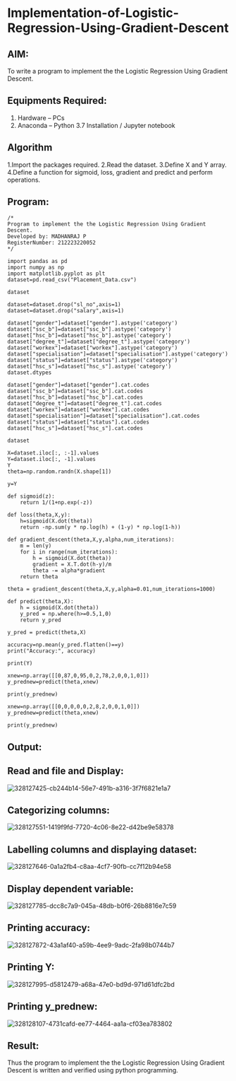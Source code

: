 # Implementation-of-Logistic-Regression-Using-Gradient-Descent

## AIM:
To write a program to implement the the Logistic Regression Using Gradient Descent.

## Equipments Required:
1. Hardware – PCs
2. Anaconda – Python 3.7 Installation / Jupyter notebook

## Algorithm
1.Import the packages required. 
2.Read the dataset. 
3.Define X and Y array. 
4.Define a function for sigmoid, loss, gradient and predict and perform operations.

## Program:
```
/*
Program to implement the the Logistic Regression Using Gradient Descent.
Developed by: MADHANRAJ P
RegisterNumber: 212223220052
*/
```
```
import pandas as pd
import numpy as np
import matplotlib.pyplot as plt
dataset=pd.read_csv("Placement_Data.csv")

dataset

dataset=dataset.drop("sl_no",axis=1)
dataset=dataset.drop("salary",axis=1)

dataset["gender"]=dataset["gender"].astype('category')
dataset["ssc_b"]=dataset["ssc_b"].astype('category')
dataset["hsc_b"]=dataset["hsc_b"].astype('category')
dataset["degree_t"]=dataset["degree_t"].astype('category')
dataset["workex"]=dataset["workex"].astype('category')
dataset["specialisation"]=dataset["specialisation"].astype('category')
dataset["status"]=dataset["status"].astype('category')
dataset["hsc_s"]=dataset["hsc_s"].astype('category')
dataset.dtypes

dataset["gender"]=dataset["gender"].cat.codes
dataset["ssc_b"]=dataset["ssc_b"].cat.codes
dataset["hsc_b"]=dataset["hsc_b"].cat.codes
dataset["degree_t"]=dataset["degree_t"].cat.codes
dataset["workex"]=dataset["workex"].cat.codes
dataset["specialisation"]=dataset["specialisation"].cat.codes
dataset["status"]=dataset["status"].cat.codes
dataset["hsc_s"]=dataset["hsc_s"].cat.codes

dataset

X=dataset.iloc[:, :-1].values
Y=dataset.iloc[:, -1].values
Y
theta=np.random.randn(X.shape[1])

y=Y

def sigmoid(z):
    return 1/(1+np.exp(-z))

def loss(theta,X,y):
    h=sigmoid(X.dot(theta))
    return -np.sum(y * np.log(h) + (1-y) * np.log(1-h))

def gradient_descent(theta,X,y,alpha,num_iterations):
    m = len(y)
    for i in range(num_iterations):
        h = sigmoid(X.dot(theta))
        gradient = X.T.dot(h-y)/m
        theta -= alpha*gradient
    return theta
    
theta = gradient_descent(theta,X,y,alpha=0.01,num_iterations=1000)

def predict(theta,X):
    h = sigmoid(X.dot(theta))
    y_pred = np.where(h>=0.5,1,0)
    return y_pred
    
y_pred = predict(theta,X)

accuracy=np.mean(y_pred.flatten()==y)
print("Accuracy:", accuracy)

print(Y)

xnew=np.array([[0,87,0,95,0,2,78,2,0,0,1,0]])
y_prednew=predict(theta,xnew)

print(y_prednew)

xnew=np.array([[0,0,0,0,0,2,8,2,0,0,1,0]])
y_prednew=predict(theta,xnew)

print(y_prednew)

```
## Output:
## Read and file and Display:
![328127425-cb244b14-56e7-491b-a316-3f7f6821e1a7](https://github.com/RamkumarGunasekaran/-Implementation-of-Logistic-Regression-Using-Gradient-Descent/assets/144870820/9dc2698a-c129-42c4-bbdb-da85c3dcea16)
## Categorizing columns:
![328127551-1419f9fd-7720-4c06-8e22-d42be9e58378](https://github.com/RamkumarGunasekaran/-Implementation-of-Logistic-Regression-Using-Gradient-Descent/assets/144870820/65895b94-4a98-489b-97be-f74e1811d892)
## Labelling columns and displaying dataset:
![328127646-0a1a2fb4-c8aa-4cf7-90fb-cc7f12b94e58](https://github.com/RamkumarGunasekaran/-Implementation-of-Logistic-Regression-Using-Gradient-Descent/assets/144870820/3bf40545-6285-4b15-bbef-e139c446e5fa)
## Display dependent variable:
![328127785-dcc8c7a9-045a-48db-b0f6-26b8816e7c59](https://github.com/RamkumarGunasekaran/-Implementation-of-Logistic-Regression-Using-Gradient-Descent/assets/144870820/39d7f490-0a65-4074-aa12-b1d5e287b0e1)
## Printing accuracy:
![328127872-43a1af40-a59b-4ee9-9adc-2fa98b0744b7](https://github.com/RamkumarGunasekaran/-Implementation-of-Logistic-Regression-Using-Gradient-Descent/assets/144870820/8b5835d0-5296-48e5-8ad1-2218f18dd715)
## Printing Y:
![328127995-d5812479-a68a-47e0-bd9d-971d61dfc2bd](https://github.com/RamkumarGunasekaran/-Implementation-of-Logistic-Regression-Using-Gradient-Descent/assets/144870820/3c4e6e4d-1c2c-477c-b422-0e6c87d9040b)
## Printing y_prednew:
![328128107-4731cafd-ee77-4464-aa1a-cf03ea783802](https://github.com/RamkumarGunasekaran/-Implementation-of-Logistic-Regression-Using-Gradient-Descent/assets/144870820/7f30598e-e6c9-499e-8164-b00c85081400)
## Result:
Thus the program to implement the the Logistic Regression Using Gradient Descent is written and verified using python programming.

